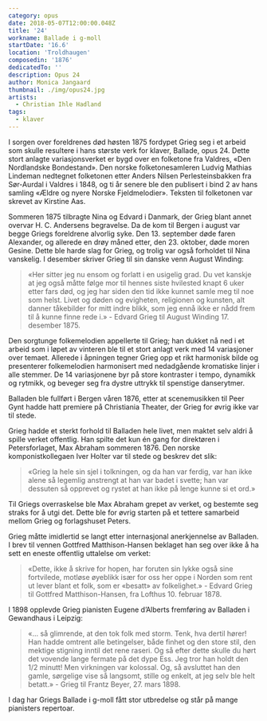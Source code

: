 ```yaml
---
category: opus
date: 2018-05-07T12:00:00.048Z
title: '24'
workname: Ballade i g-moll
startDate: '16.6'
location: 'Troldhaugen'
composedin: '1876'
dedicatedTo: ''
description: Opus 24
author: Monica Jangaard
thumbnail: ./img/opus24.jpg
artists:
  - Christian Ihle Hadland
tags:
  - klaver
---
```

I sorgen over foreldrenes død høsten 1875 fordypet Grieg seg i et arbeid som skulle resultere i hans største verk for klaver, Ballade, opus 24. Dette stort anlagte variasjonsverket er bygd over en folketone fra Valdres, «Den Nordlandske Bondestand». Den norske folketonesamleren Ludvig Mathias Lindeman nedtegnet folketonen etter Anders Nilsen Perlesteinsbakken fra Sør-Aurdal i Valdres i 1848, og ti år senere ble den publisert i bind 2 av hans samling «Ældre og nyere Norske Fjeldmelodier». Teksten til folketonen var skrevet av Kirstine Aas.  

Sommeren 1875 tilbragte Nina og Edvard i Danmark, der Grieg blant annet overvar H. C. Andersens begravelse. Da de kom til Bergen i august var begge Griegs foreldrene alvorlig syke. Den 13. september døde faren Alexander, og allerede en drøy måned etter, den 23. oktober, døde moren Gesine. Dette ble harde slag for Grieg, og trolig var også forholdet til Nina vanskelig. I desember skriver Grieg til sin danske venn August Winding:

> «Her sitter jeg nu ensom og forlatt i en usigelig grad. Du vet kanskje at jeg også måtte følge mor til hennes siste hvilested knapt 6 uker etter fars død, og jeg har siden den tid ikke kunnet samle meg til noe som helst. Livet og døden og evigheten, religionen og kunsten, alt danner tåkebilder for mitt indre blikk, som jeg ennå ikke er nådd frem til å kunne finne rede i.» - Edvard Grieg til August Winding 17. desember 1875.

Den sorgtunge folkemelodien appellerte til Grieg; han dukket nå ned i et arbeid som i løpet av vinteren ble til et stort anlagt verk med 14 variasjoner over temaet. Allerede i åpningen tegner Grieg opp et rikt harmonisk bilde og presenterer folkemelodien harmonisert med nedadgående kromatiske linjer i alle stemmer. De 14 variasjonene byr på store kontraster i tempo, dynamikk og rytmikk, og beveger seg fra dystre uttrykk til spenstige danserytmer.  

Balladen ble fullført i Bergen våren 1876, etter at scenemusikken til Peer Gynt hadde hatt premiere på Christiania Theater, der Grieg for øvrig ikke var til stede.  

Grieg hadde et sterkt forhold til Balladen hele livet, men maktet selv aldri å spille verket offentlig. Han spilte det kun én gang for direktøren i Petersforlaget, Max Abraham sommeren 1876. Den norske komponistkollegaen Iver Holter var til stede og beskrev det slik:

> «Grieg la hele sin sjel i tolkningen, og da han var ferdig, var han ikke alene så legemlig anstrengt at han var badet i svette; han var dessuten så opprevet og rystet at han ikke på lenge kunne si et ord.»

Til Griegs overraskelse ble Max Abraham grepet av verket, og bestemte seg straks for å utgi det. Dette ble for øvrig starten på et tettere samarbeid mellom Grieg og forlagshuset Peters.

Grieg måtte imidlertid se langt etter internasjonal anerkjennelse av Balladen. I brev til vennen Gottfred Matthison-Hansen beklaget han seg over ikke å ha sett en eneste offentlig uttalelse om verket:

> «Dette, ikke å skrive for hopen, har foruten sin lykke også sine fortvilede, motløse øyeblikk især for oss her oppe i Norden som rent ut lever blant et folk, som er «besatt» av folkelighet.» - Edvard Grieg til Gottfred Matthison-Hansen, fra Lofthus 10. februar 1878.

I 1898 opplevde Grieg pianisten Eugene d’Alberts fremføring av Balladen i Gewandhaus i Leipzig:

> «… så glimrende, at den tok folk med storm. Tenk, hva dertil hører! Han hadde omtrent alle betingelser, både finhet og den store stil, den mektige stigning inntil det rene raseri. Og så efter dette skulle du hørt det vovende lange fermate på det dype Ess. Jeg tror han holdt den 1/2 minutt! Men virkningen var kolossal. Og, så avsluttet han den gamle, sørgelige vise så langsomt, stille og enkelt, at jeg selv ble helt betatt.» - Grieg til Frantz Beyer, 27. mars 1898.

I dag har Griegs Ballade i g-moll fått stor utbredelse og står på mange pianisters repertoar.
